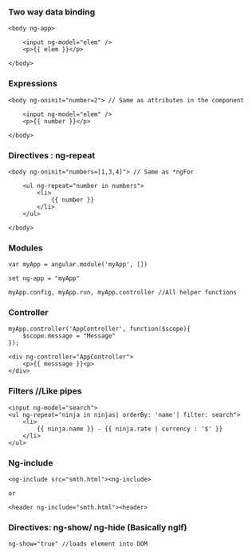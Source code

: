 ### Two way data binding

    <body ng-app>

        <input ng-model="elem" />
        <p>{{ elem }}</p>

    </body>

### Expressions

    <body ng-oninit="number=2"> // Same as attributes in the component

        <input ng-model="elem" />
        <p>{{ number }}</p>

    </body>

### Directives : ng-repeat

    <body ng-oninit="numbers=[1,3,4]"> // Same as *ngFor

        <ul ng-repeat="number in numbers">
            <li>
                {{ number }}
            </li>
        </ul>

    </body>

### Modules

    var myApp = angular.module('myApp', [])

    set ng-app = "myApp"

    myApp.config, myApp.run, myApp.controller //All helper functions

### Controller

    myApp.controller('AppController', function($scope){
        $scope.message = "Message"
    });

    <div ng-controller="AppController">
        <p>{{ messsage }}<p>
    </div>

### Filters //Like pipes

    <input ng-model="search">   
    <ul ng-repeat="ninja in ninjas| orderBy: 'name'| filter: search">
        <li>
            {{ ninja.name }} - {{ ninja.rate | currency : '$' }}
        </li>
    </ul>

### Ng-include

    <ng-include src="smth.html"><ng-include>

    or 

    <header ng-include="smth.html"><header>
    
### Directives: ng-show/ ng-hide (Basically ngIf)

    ng-show="true" //loads element into DOM
